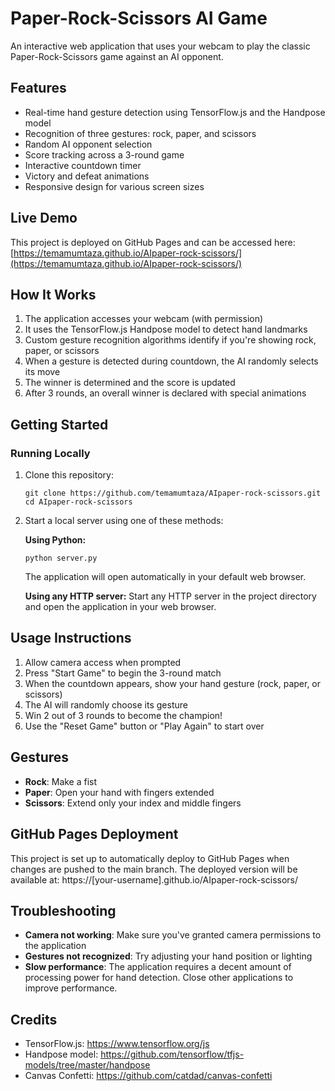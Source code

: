 # Paper-Rock-Scissors AI Game

An interactive web application that uses your webcam to play the classic Paper-Rock-Scissors game against an AI opponent.

## Features

* Real-time hand gesture detection using TensorFlow.js and the Handpose model
* Recognition of three gestures: rock, paper, and scissors
* Random AI opponent selection
* Score tracking across a 3-round game
* Interactive countdown timer
* Victory and defeat animations
* Responsive design for various screen sizes

## Live Demo

This project is deployed on GitHub Pages and can be accessed here: [https://temamumtaza.github.io/AIpaper-rock-scissors/](https://temamumtaza.github.io/AIpaper-rock-scissors/)

## How It Works

1. The application accesses your webcam (with permission)
2. It uses the TensorFlow.js Handpose model to detect hand landmarks
3. Custom gesture recognition algorithms identify if you're showing rock, paper, or scissors
4. When a gesture is detected during countdown, the AI randomly selects its move
5. The winner is determined and the score is updated
6. After 3 rounds, an overall winner is declared with special animations

## Getting Started

### Running Locally

1. Clone this repository:
   ```
   git clone https://github.com/temamumtaza/AIpaper-rock-scissors.git
   cd AIpaper-rock-scissors
   ```

2. Start a local server using one of these methods:

   **Using Python:**
   ```
   python server.py
   ```
   The application will open automatically in your default web browser.

   **Using any HTTP server:**
   Start any HTTP server in the project directory and open the application in your web browser.

## Usage Instructions

1. Allow camera access when prompted
2. Press "Start Game" to begin the 3-round match
3. When the countdown appears, show your hand gesture (rock, paper, or scissors)
4. The AI will randomly choose its gesture
5. Win 2 out of 3 rounds to become the champion!
6. Use the "Reset Game" button or "Play Again" to start over

## Gestures

* **Rock**: Make a fist
* **Paper**: Open your hand with fingers extended
* **Scissors**: Extend only your index and middle fingers

## GitHub Pages Deployment

This project is set up to automatically deploy to GitHub Pages when changes are pushed to the main branch. The deployed version will be available at: https://[your-username].github.io/AIpaper-rock-scissors/

## Troubleshooting

* **Camera not working**: Make sure you've granted camera permissions to the application
* **Gestures not recognized**: Try adjusting your hand position or lighting
* **Slow performance**: The application requires a decent amount of processing power for hand detection. Close other applications to improve performance.

## Credits

* TensorFlow.js: https://www.tensorflow.org/js
* Handpose model: https://github.com/tensorflow/tfjs-models/tree/master/handpose
* Canvas Confetti: https://github.com/catdad/canvas-confetti